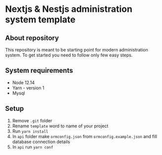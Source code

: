 # Nextjs & Nestjs administration system template

## About repository
This repository is meant to be starting point for modern administration system. 
To get started you need to follow only few easy steps.

## System requirements
- Node 12.14
- Yarn - version 1 
- Mysql 

## Setup
1. Remove `.git` folder
2. Rename `template` word to name of your project
3. Run `yarn install`
4. In `api` folder make `ormconfig.json` from `ormconfig.example.json` and fill database connection details
5. In `api` run `yarn conf`

